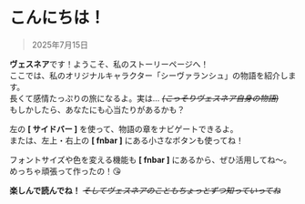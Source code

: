 # こんにちは！  
> 2025年7月15日

**ヴェスネア**です！ようこそ、私のストーリーページへ！  
ここでは、私のオリジナルキャラクター「シーヴァランシュ」の物語を紹介します。  
長くて感情たっぷりの旅になるよ。実は… ~~*(こっそりヴェスネア自身の物語)*~~  
もしかしたら、あなたにも心当たりがあるかも？

左の **[ サイドバー ]** を使って、物語の章をナビゲートできるよ。  
または、左上・右上の **[ fnbar ]** にある小さなボタンも使ってね！

フォントサイズや色を変える機能も **[ fnbar ]** にあるから、ぜひ活用してね～。めっちゃ頑張って作ったの！😘

**楽しんで読んでね！** ~~*そしてヴェスネアのこともちょっとずつ知っていってね*~~
